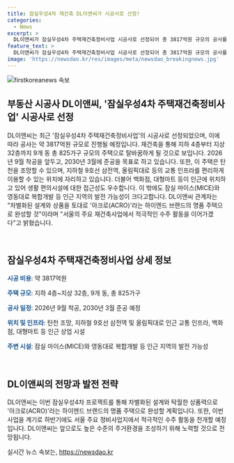 ```yaml
---
title: 잠실우성4차 재건축 DL이앤씨가 시공사로 선정!
categories:
  - News
excerpt: >
  DL이앤씨가 잠실우성4차 주택재건축정비사업 시공사로 선정되어 총 3817억원 규모의 공사를 단독 시공한다. 이 사업은 지하 4층~지상 32층, 9개 동, 총 825가구 규모로 2026년 9월 착공, 2030년 3월 준공 예정이다. 잠실우성4차는 탄천 조망과 지하철 9호선 삼전역, 올림픽대로 등의 교통 인프라를 갖추며, 백화점, 대형마트 등이 인근에 위치한다. DL이앤씨는 하이엔드 브랜드 아크로(ACRO)에 걸맞은 명작으로 완성할 것이며, 서울 주요 정비사업지에서 적극적인 수주 활동을 이어갈 계획이라고 전했다.
feature_text: >
  DL이앤씨가 잠실우성4차 주택재건축정비사업 시공사로 선정되어 총 3817억원 규모의 공사를 단독 시공한다. 이 사업은 지하 4층~지상 32층, 9개 동, 총 825가구 규모로 2026년 9월 착공, 2030년 3월 준공 예정이다. 잠실우성4차는 탄천 조망과 지하철 9호선 삼전역, 올림픽대로 등의 교통 인프라를 갖추며, 백화점, 대형마트 등이 인근에 위치한다. DL이앤씨는 하이엔드 브랜드 아크로(ACRO)에 걸맞은 명작으로 완성할 것이며, 서울 주요 정비사업지에서 적극적인 수주 활동을 이어갈 계획이라고 전했다.
image: 'https://newsdao.kr/res/images/meta/newsdao_breakingnews.jpg'
---
```


<p><img src="https://newsdao.kr/res/images/meta/newsdao_breakingnews.jpg" alt="firstkoreanews 속보" /></p>

<h2 data-ke-size="size26">부동산 시공사 DL이앤씨, '잠실우성4차 주택재건축정비사업' 시공사로 선정</h2>

<p data-ke-size="size16">DL이앤씨는 최근 '잠실우성4차 주택재건축정비사업'의 시공사로 선정되었으며, 이에 따라 공사는 약 3817억원 규모로 진행될 예정입니다. 재건축을 통해 지하 4층부터 지상 32층까지 9개 동 총 825가구 규모의 주택으로 탈바꿈하게 될 것으로 보입니다. 2026년 9월 착공을 앞두고, 2030년 3월에 준공을 목표로 하고 있습니다. 또한, 이 주택은 탄천을 조망할 수 있으며, 지하철 9호선 삼전역, 올림픽대로 등의 교통 인프라를 편리하게 이용할 수 있는 위치에 자리하고 있습니다. 더불어 백화점, 대형마트 등이 인근에 위치하고 있어 생활 편의시설에 대한 접근성도 우수합니다. 이 밖에도 잠실 마이스(MICE)와 영동대로 복합개발 등 인근 지역의 발전 가능성이 크다고합니다. DL이앤씨 관계자는 "차별화된 설계와 상품을 토대로 '아크로(ACRO)'라는 하이엔드 브랜드의 명품 주택으로 완성할 것"이라며 "서울의 주요 재건축사업에서 적극적인 수주 활동을 이어가겠다"고 밝혔습니다.</p>

<p data-ke-size="size16">&nbsp;</p>

<h2 data-ke-size="size26">잠실우성4차 주택재건축정비사업 상세 정보</h2>

<p data-ke-size="size16"><b><span style="color: #1a5490;">시공 비용</span></b>: 약 3817억원</p>

<p data-ke-size="size16"><b><span style="color: #1a5490;">주택 규모</span></b>: 지하 4층~지상 32층, 9개 동, 총 825가구</p>

<p data-ke-size="size16"><b><span style="color: #1a5490;">공사 일정</span></b>: 2026년 9월 착공, 2030년 3월 준공 예정</p>

<p data-ke-size="size16"><b><span style="color: #1a5490;">위치 및 인프라</span></b>: 탄천 조망, 지하철 9호선 삼전역 및 올림픽대로 인근 교통 인프라, 백화점, 대형마트 등 인근 상업 시설</p>

<p data-ke-size="size16"><b><span style="color: #1a5490;">주변 시설</span></b>: 잠실 마이스(MICE)와 영동대로 복합개발 등 인근 지역의 발전 가능성</p>

<p data-ke-size="size16">&nbsp;</p>

<h2 data-ke-size="size26">DL이앤씨의 전망과 발전 전략</h2>

<p data-ke-size="size16">DL이앤씨는 이번 잠실우성4차 프로젝트를 통해 차별화된 설계와 탁월한 상품력으로 '아크로(ACRO)'라는 하이엔드 브랜드의 명품 주택으로 완성할 계획입니다. 또한, 이번 사업을 계기로 하반기에도 서울 주요 정비사업지에서 적극적인 수주 활동을 전개할 예정입니다. DL이앤씨는 앞으로도 높은 수준의 주거환경을 조성하기 위해 노력할 것으로 전망됩니다.</p>
실시간 뉴스 속보는, <a href="https://newsdao.kr" rel="dofollow">https://newsdao.kr</a>


